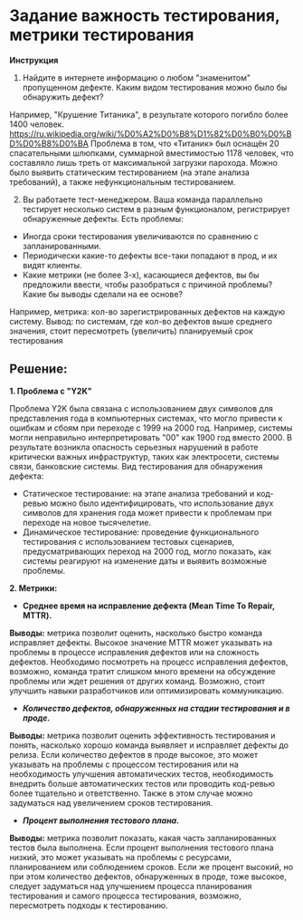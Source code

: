 # Задание важность тестирования, метрики тестирования
**Инструкция**
1. Найдите в интернете информацию о любом "знаменитом" пропущенном дефекте.
   Каким видом тестирования можно было бы обнаружить дефект?

Например, "Крушение Титаника", в результате которого погибло более 1400 человек.
https://ru.wikipedia.org/wiki/%D0%A2%D0%B8%D1%82%D0%B0%D0%BD%D0%B8%D0%BA
Проблема в том, что «Титаник» был оснащён 20 спасательными шлюпками, суммарной вместимостью 1178 человек, что составляло лишь треть от максимальной загрузки парохода.
Можно было выявить статическим тестированием (на этапе анализа требований), а также нефункциональным тестированием.

2. Вы работаете тест-менеджером. Ваша команда параллельно тестирует несколько систем в разным функционалом, регистрирует обнаруженные дефекты.
   Есть проблемы:
- Иногда сроки тестирования увеличиваются по сравнению с запланированными.
- Периодически какие-то дефекты все-таки попадают в прод, и их видят клиенты.
- Какие метрики (не более 3-х), касающиеся дефектов, вы бы предложили ввести, чтобы разобраться с причиной проблемы?
   Какие бы выводы сделали на ее основе?

Например, метрика: кол-во зарегистрированных дефектов на каждую систему.
Вывод: по системам, где кол-во дефектов выше среднего значения, стоит пересмотреть (увеличить) планируемый срок тестирования

## **Решение:**

**1. Проблема с "Y2K"**

   Проблема Y2K была связана с использованием двух символов для
   представления года в компьютерных системах, что могло привести к ошибкам
   и сбоям при переходе с 1999 на 2000 год. Например, системы могли
   неправильно интерпретировать "00" как 1900 год вместо 2000. В результате
   возникла опасность серьезных нарушений в работе критически важных
   инфраструктур, таких как электросети, системы связи, банковские системы.
   Вид тестирования для обнаружения дефекта:
  - Статическое тестирование: на этапе анализа требований и код-ревью
   можно было идентифицировать, что использование двух символов для
   хранения года может привести к проблемам при переходе на новое
   тысячелетие.
- Динамическое тестирование: проведение функционального
   тестирования с использованием тестовых сценариев,
   предусматривающих переход на 2000 год, могло показать, как системы
   реагируют на изменение даты и выявить возможные проблемы.
 
**2. Метрики:**
- **Среднее время на исправление дефекта (Mean Time To Repair, MTTR).**

**Выводы:** метрика позволит оценить, насколько быстро команда
исправляет дефекты. Высокое значение MTTR может указывать на
проблемы в процессе исправления дефектов или на сложность дефектов.
Необходимо посмотреть на процесс исправления дефектов, возможно,
команда тратит слишком много времени на обсуждение проблемы или
ждет решения от других команд. Возможно, стоит улучшить навыки
разработчиков или оптимизировать коммуникацию.
- **_Количество дефектов, обнаруженных на стадии тестирования и в проде._**

**Выводы:** метрика позволит оценить эффективность тестирования и
понять, насколько хорошо команда выявляет и исправляет дефекты до
релиза. Если количество дефектов в проде высокое, это может указывать
на проблемы с процессом тестирования или на необходимость улучшения
автоматических тестов, необходимость внедрить больше автоматических
тестов или проводить код-ревью более тщательно и ответственно. Также в
этом случае можно задуматься над увеличением сроков тестирования.
- **_Процент выполнения тестового плана._**

**Выводы:** метрика позволит показать, какая часть запланированных
тестов была выполнена. Если процент выполнения тестового плана
низкий, это может указывать на проблемы с ресурсами, планированием
или соблюдением сроков. Если же процент высокий, но при этом
количество дефектов, обнаруженных в проде, тоже высокое, следует
задуматься над улучшением процесса планирования тестирования и
самого процесса тестирования, возможно, пересмотреть подходы к
тестированию.
